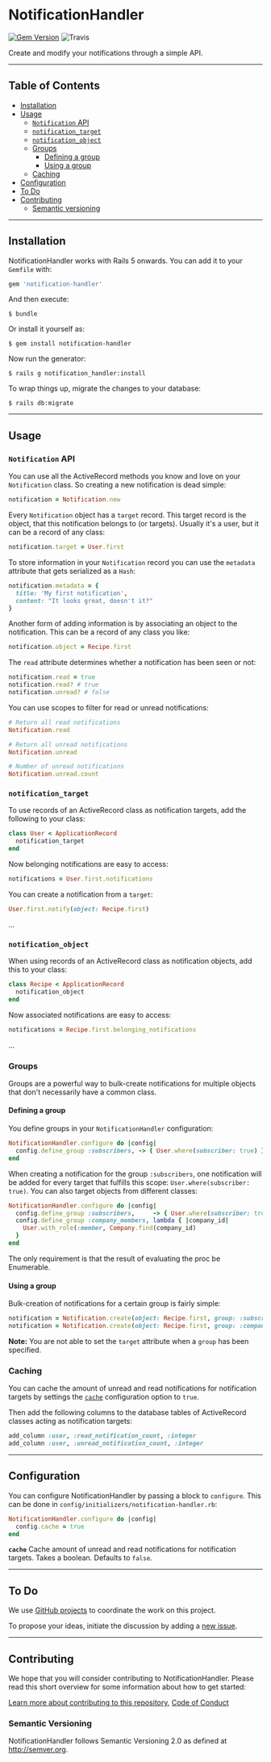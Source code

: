 # NotificationHandler

[![Gem Version](https://badge.fury.io/rb/notification-handler.svg)](https://badge.fury.io/rb/notification-handler) ![Travis](https://travis-ci.org/jonhue/notifications-rails.svg?branch=master)

Create and modify your notifications through a simple API.

---

## Table of Contents

* [Installation](#installation)
* [Usage](#usage)
  * [`Notification` API](#notification-api)
  * [`notification_target`](#notification_target)
  * [`notification_object`](#notification_object)
  * [Groups](#groups)
    * [Defining a group](#defining-a-group)
    * [Using a group](#using-a-group)
  * [Caching](#caching)
* [Configuration](#configuration)
* [To Do](#to-do)
* [Contributing](#contributing)
  * [Semantic versioning](#semantic-versioning)

---

## Installation

NotificationHandler works with Rails 5 onwards. You can add it to your `Gemfile` with:

```ruby
gem 'notification-handler'
```

And then execute:

    $ bundle

Or install it yourself as:

    $ gem install notification-handler

Now run the generator:

    $ rails g notification_handler:install

To wrap things up, migrate the changes to your database:

    $ rails db:migrate

---

## Usage

### `Notification` API

You can use all the ActiveRecord methods you know and love on your `Notification` class. So creating a new notification is dead simple:

```ruby
notification = Notification.new
```

Every `Notification` object has a `target` record. This target record is the object, that this notification belongs to (or targets). Usually it's a user, but it can be a record of any class:

```ruby
notification.target = User.first
```

To store information in your `Notification` record you can use the `metadata` attribute that gets serialized as a `Hash`:

```ruby
notification.metadata = {
  title: 'My first notification',
  content: "It looks great, doesn't it?"
}
```

Another form of adding information is by associating an object to the notification. This can be a record of any class you like:

```ruby
notification.object = Recipe.first
```

The `read` attribute determines whether a notification has been seen or not:

```ruby
notification.read = true
notification.read? # true
notification.unread? # false
```

You can use scopes to filter for read or unread notifications:

```ruby
# Return all read notifications
Notification.read

# Return all unread notifications
Notification.unread

# Number of unread notifications
Notification.unread.count
```

### `notification_target`

To use records of an ActiveRecord class as notification targets, add the following to your class:

```ruby
class User < ApplicationRecord
  notification_target
end
```

Now belonging notifications are easy to access:

```ruby
notifications = User.first.notifications
```

You can create a notification from a `target`:

```ruby
User.first.notify(object: Recipe.first)
```

...

### `notification_object`

When using records of an ActiveRecord class as notification objects, add this to your class:

```ruby
class Recipe < ApplicationRecord
  notification_object
end
```

Now associated notifications are easy to access:

```ruby
notifications = Recipe.first.belonging_notifications
```

...

### Groups

Groups are a powerful way to bulk-create notifications for multiple objects that don't necessarily have a common class.

#### Defining a group

You define groups in your `NotificationHandler` configuration:

```ruby
NotificationHandler.configure do |config|
  config.define_group :subscribers, -> { User.where(subscriber: true) }
end
```

When creating a notification for the group `:subscribers`, one notification will be added for every target that fulfills this scope: `User.where(subscriber: true)`. You can also target objects from different classes:

```ruby
NotificationHandler.configure do |config|
  config.define_group :subscribers,     -> { User.where(subscriber: true) + Admin.all }
  config.define_group :company_members, lambda { |company_id|
    User.with_role(:member, Company.find(company_id)
  }
end
```

The only requirement is that the result of evaluating the proc be Enumerable.

#### Using a group

Bulk-creation of notifications for a certain group is fairly simple:

```ruby
notification = Notification.create(object: Recipe.first, group: :subscribers)
notification = Notification.create(object: Recipe.first, group: :company_members, group_args: 4)
```

**Note:** You are not able to set the `target` attribute when a `group` has been specified.

### Caching

You can cache the amount of unread and read notifications for notification targets by settings the [`cache`](#configuration) configuration option to `true`.

Then add the following columns to the database tables of ActiveRecord classes acting as notification targets:

```ruby
add_column :user, :read_notification_count, :integer
add_column :user, :unread_notification_count, :integer
```

---

## Configuration

You can configure NotificationHandler by passing a block to `configure`. This can be done in `config/initializers/notification-handler.rb`:

```ruby
NotificationHandler.configure do |config|
  config.cache = true
end
```

**`cache`** Cache amount of unread and read notifications for notification targets. Takes a boolean. Defaults to `false`.

---

## To Do

We use [GitHub projects](https://github.com/jonhue/notifications-rails/projects/2) to coordinate the work on this project.

To propose your ideas, initiate the discussion by adding a [new issue](https://github.com/jonhue/notifications-rails/issues/new).

---

## Contributing

We hope that you will consider contributing to NotificationHandler. Please read this short overview for some information about how to get started:

[Learn more about contributing to this repository](https://github.com/jonhue/notifications-rails/blob/master/CONTRIBUTING.md), [Code of Conduct](https://github.com/jonhue/notifications-rails/blob/master/CODE_OF_CONDUCT.md)

### Semantic Versioning

NotificationHandler follows Semantic Versioning 2.0 as defined at http://semver.org.
